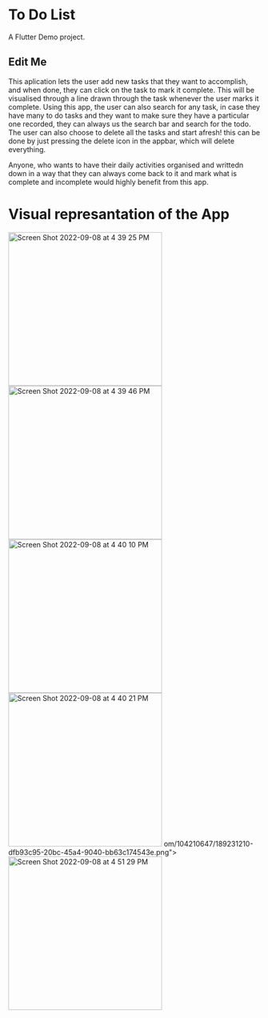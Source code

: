 # To Do List

A Flutter Demo project.

## Edit Me

This aplication lets the user add new tasks that they want to accomplish, and when done, they can click on the task to mark it complete. This will be visualised through a line drawn through the task whenever the user marks it complete. Using this app, the user can also search for any task, in case they have many to do tasks and they want to make sure they have a particular one recorded, they can always us the search bar and search for the todo. The user can also choose to delete all the tasks and start afresh! this can be done by just pressing the delete icon in the appbar, which will delete everything.

Anyone, who wants to have their daily activities organised and writtedn down in a way that they can always come back to it and mark what is complete and incomplete would highly benefit from this app.

# Visual represantation of the App


<img width="307" alt="Screen Shot 2022-09-08 at 4 39 25 PM" src="https://user-images.githubusercontent.com/104210647/189231138-3a25af3d-564f-4a10-a4da-be4dae60da28.png">
<img width="307" alt="Screen Shot 2022-09-08 at 4 39 46 PM" src="https://user-images.githubusercontent.com/104210647/189231181-488259fa-1ba5-4375-8846-0ad001b3388c.png">
<img width="307" alt="Screen Shot 2022-09-08 at 4 40 10 PM" src="https://user-images.githubusercontent.com/104210647/189231186-f3cb1fed-e4c4-4ed6-81d0-084221091890.png">
<img width="307" alt="Screen Shot 2022-09-08 at 4 40 21 PM" src="https://user-images.githubusercontent.c<img width="307" alt="Screen Shot 2022-09-08 at 4 40 32 PM" src="https://user-images.githubusercontent.com/104210647/189231224-2acfad91-1286-4f83-842f-2b5b1ba10aa7.png">
om/104210647/189231210-dfb93c95-20bc-45a4-9040-bb63c174543e.png">
<img width="307" alt="Screen Shot 2022-09-08 at 4 51 29 PM" src="https://user-images.githubusercontent.com/104210647/189232408-b3ee61fd-657c-40ee-8e66-46b6dc0a4812.png">
